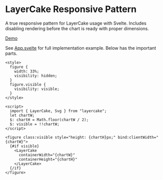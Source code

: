 # LayerCake Responsive Pattern

A true responsive pattern for LayerCake usage with Svelte. Includes disabling rendering before the chart is ready with proper dimensions.

[Demo](https://russellgoldenberg.github.io/layercake-responsive/)

See [App.svelte](https://github.com/russellgoldenberg/layercake-responsive/blob/master/src/components/App.svelte) for full implementation example. Below has the important parts.

```svelte
<style>
  figure {
    width: 33%;
    visibility: hidden;
  }
  figure.visible {
    visibility: visible;
  }
</style>

<script>
  import { LayerCake, Svg } from "layercake";
  let chartW;
  $: chartH = Math.floor(chartW / 2);
  $: visible = !!chartW;
</script>

<figure class:visible style="height: {chartH}px;" bind:clientWidth="{chartW}">
  {#if visible}
    <LayerCake
      containerWidth="{chartW}"
      containerHeight="{chartH}"
    </LayerCake>
  {/if}
</figure>
```
